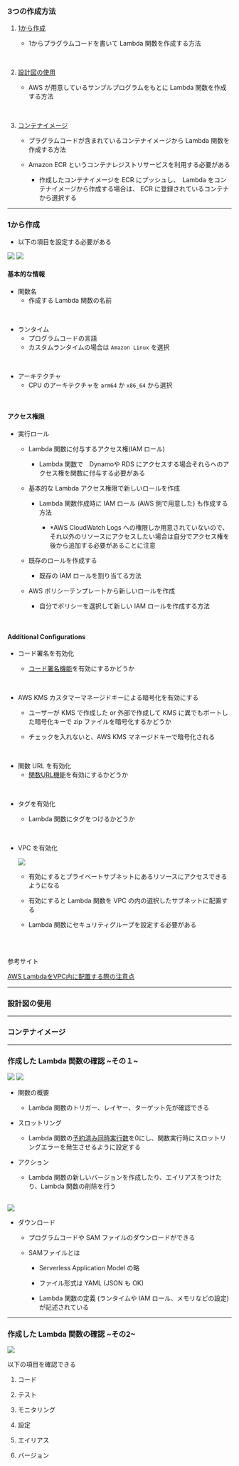 ### 3つの作成方法


1. [1から作成](#1から作成)

    - 1からプラグラムコードを書いて Lambda 関数を作成する方法

<br>

2. [設計図の使用](#設計図の使用)

    - AWS が用意しているサンプルプログラムをもとに Lambda 関数を作成する方法

<br>

3. [コンテナイメージ](#コンテナイメージ)

    - プラグラムコードが含まれているコンテナイメージから Lambda 関数を作成する方法

    - Amazon ECR というコンテナレジストリサービスを利用する必要がある
        - 作成したコンテナイメージを ECR にプッシュし、　Lambda をコンテナイメージから作成する場合は、 ECR に登録されているコンテナから選択する

---

### 1から作成

- 以下の項目を設定する必要がある

<img src="./img/Lambda-Create-From-Scratch_1.png">

<img src="./img/Lambda-Create-From-Scratch_2.png">

<img src="" />

#### 基本的な情報
- 関数名
    - 作成する Lambda 関数の名前

<br>

- ランタイム    
    - プログラムコードの言語
    - カスタムランタイムの場合は  `Amazon Linux` を選択

<br>

- アーキテクチャ
    - CPU のアーキテクチャを `arm64` か `x86_64` から選択

<br>

#### アクセス権限

- 実行ロール

    - Lambda 関数に付与するアクセス権(IAM ロール)

        - Lambda 関数で　Dynamoや RDS にアクセスする場合それらへのアクセス権を関数に付与する必要がある

    - 基本的な Lambda アクセス権限で新しいロールを作成

        - Lambda 関数作成時に IAM ロール (AWS 側で用意した) も作成する方法

            - *AWS CloudWatch Logs への権限しか用意されていないので、それ以外のリソースにアクセスしたい場合は自分でアクセス権を後から追加する必要があることに注意

    - 既存のロールを作成する

        - 既存の IAM ロールを割り当てる方法

    - AWS ポリシーテンプレートから新しいロールを作成

        - 自分でポリシーを選択して新しい IAM ロールを作成する方法

<br>

#### Additional Configurations

- コード署名を有効化

    - [コード署名機能](./Lambda.md#コード署名)を有効にするかどうか

<br>

- AWS KMS カスタマーマネージドキーによる暗号化を有効にする
    - ユーザーが KMS で作成した or 外部で作成して KMS に異でもポートした暗号化キーで zip ファイルを暗号化するかどうか

    - チェックを入れないと、AWS KMS マネージドキーで暗号化される

<br>

- 関数 URL を有効化
    - [関数URL機能](./Lambda.md#関数url)を有効にするかどうか

<br>

- タグを有効化

    - Lambda 関数にタグをつけるかどうか

<br>

- VPC を有効化

    <img src="./img/Lambda-Create-From-Scratch_3.png" />

    <br>

    - 有効にするとプライベートサブネットにあるリソースにアクセスできるようになる

    - 有効にすると Lambda 関数を VPC の内の選択したサブネットに配置する

    - Lambda 関数にセキュリティグループを設定する必要がある

<br>
<br>

参考サイト

[AWS LambdaをVPC内に配置する際の注意点](https://devlog.arksystems.co.jp/2018/04/04/4807/#)

---

### 設計図の使用

---

### コンテナイメージ

---

### 作成した Lambda 関数の確認 ~その１~

<img src="./img/Lambda-After-Create_1.png" />

<img src="./img/Lambda-After-Create_2.png" />

- 関数の概要
    - Lambda 関数のトリガー、レイヤー、ターゲット先が確認できる

- スロットリング
    - Lambda 関数の[予約済み同時実行数](./Lambda.md#予約済み同時実行-reserved-concurrency)を0にし、関数実行時にスロットリングエラーを発生させるように設定する

- アクション
    - Lambda 関数の新しいバージョンを作成したり、エイリアスをつけたり、Lambda 関数の削除を行う

<br>

<img src="./img/Lambda-After-Create_3.png" />

- ダウンロード

    - プログラムコードや SAM ファイルのダウンロードができる

    - SAMファイルとは

        - Serverless Application Model の略

        - ファイル形式は YAML (JSON も OK)

        - Lambda 関数の定義 (ランタイムや IAM ロール、メモリなどの設定) が記述されている
    
--- 

### 作成した Lambda 関数の確認 ~その2~

<img src="./img/Lambda-After-Create_4.png" />

<br>

以下の項目を確認できる

1. コード

2. テスト

3. モニタリング

4. 設定

5. エイリアス

6. バージョン